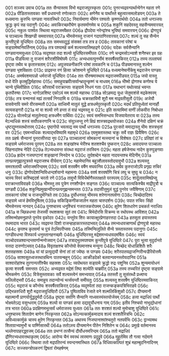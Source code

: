 001	सञ्जय उवाच
001a	ततः सैन्यास्तव विभो मद्रराजपुरस्कृताः
001c	पुनरभ्यद्रवन्पार्थान्वेगेन महता रणे
002a	पीडितास्तावकाः सर्वे प्रधावन्तो रणोत्कटाः
002c	क्षणेनैव च पार्थांस्ते बहुत्वात्समलोडयन्
003a	ते वध्यमानाः कुरुभिः पाण्डवा नावतस्थिरे
003c	निवार्यमाणा भीमेन पश्यतोः कृष्णपार्थयोः
004a	ततो धनञ्जयः क्रुद्धः कृपं सह पदानुगैः
004c	अवाकिरच्छरौघेण कृतवर्माणमेव च
005a	शकुनिं सहदेवस्तु सहसैन्यमवारयत्
005c	नकुलः पार्श्वतः स्थित्वा मद्रराजमवैक्षत
006a	द्रौपदेया नरेन्द्रांश्च भूयिष्ठं समवारयन्
006c	द्रोणपुत्रं च पाञ्चाल्यः शिखण्डी समवारयत्
007a	भीमसेनस्तु राजानं गदापाणिरवारयत्
007c	शल्यं तु सह सैन्येन कुन्तीपुत्रो युधिष्ठिरः
008a	ततः समभवद्युद्धं संसक्तं तत्र तत्र ह
008c	तावकानां परेषां च सङ्ग्रामेष्वनिवर्तिनाम्
009a	तत्र पश्यामहे कर्म शल्यस्यातिमहद्रणे
009c	यदेकः सर्वसैन्यानि पाण्डवानामयुध्यत
010a	व्यदृश्यत तदा शल्यो युधिष्ठिरसमीपतः
010c	रणे चन्द्रमसोऽभ्याशे शनैश्चर इव ग्रहः
011a	पीडयित्वा तु राजानं शरैराशीविषोपमैः
011c	अभ्यधावत्पुनर्भीमं शरवर्षैरवाकिरत्
012a	तस्य तल्लाघवं दृष्ट्वा तथैव च कृतास्त्रताम्
012c	अपूजयन्ननीकानि परेषां तावकानि च
013a	पीड्यमानास्तु शल्येन पाण्डवा भृशविक्षताः
013c	प्राद्रवन्त रणं हित्वा क्रोशमाने युधिष्ठिरे
014a	वध्यमानेष्वनीकेषु मद्रराजेन पाण्डवः
014c	अमर्षवशमापन्नो धर्मराजो युधिष्ठिरः
014e	ततः पौरुषमास्थाय मद्रराजमपीडयत्
015a	जयो वास्तु वधो वेति कृतबुद्धिर्महारथः
015c	समाहूयाब्रवीत्सर्वान्भ्रातॄन्कृष्णं च माधवम्
016a	भीष्मो द्रोणश्च कर्णश्च ये चान्ये पृथिवीक्षितः
016c	कौरवार्थे पराक्रान्ताः सङ्ग्रामे निधनं गताः
017a	यथाभागं यथोत्साहं भवन्तः कृतपौरुषाः
017c	भागोऽवशिष्ट एकोऽयं मम शल्यो महारथः
018a	सोऽहमद्य युधा जेतुमाशंसे मद्रकेश्वरम्
018c	तत्र यन्मानसं मह्यं तत्सर्वं निगदामि वः
019a	चक्ररक्षाविमौ शूरौ मम माद्रवतीसुतौ
019c	अजेयौ वासवेनापि समरे वीरसम्मतौ
020a	साध्विमौ मातुलं युद्धे क्षत्रधर्मपुरस्कृतौ
020c	मदर्थं प्रतियुध्येतां मानार्हौ सत्यसङ्गरौ
021a	मां वा शल्यो रणे हन्ता तं वाहं भद्रमस्तु वः
021c	इति सत्यामिमां वाणीं लोकवीरा निबोधत
022a	योत्स्येऽहं मातुलेनाद्य क्षत्रधर्मेण पार्थिवाः
022c	स्वयं समभिसन्धाय विजयायेतराय वा
023a	तस्य मेऽभ्यधिकं शस्त्रं सर्वोपकरणानि च
023c	संयुञ्जन्तु रणे क्षिप्रं शास्त्रवद्रथयोजकाः
024a	शैनेयो दक्षिणं चक्रं धृष्टद्युम्नस्तथोत्तरम्
024c	पृष्ठगोपो भवत्वद्य मम पार्थो धनञ्जयः
025a	पुरःसरो ममाद्यास्तु भीमः शस्त्रभृतां वरः
025c	एवमभ्यधिकः शल्याद्भविष्यामि महामृधे
026a	एवमुक्तास्तथा चक्रुः सर्वे राज्ञः प्रियैषिणः
026c	ततः प्रहर्षः सैन्यानां पुनरासीत्तदा नृप
027a	पाञ्चालानां सोमकानां मत्स्यानां च विशेषतः
027c	प्रतिज्ञां तां च सङ्ग्रामे धर्मराजस्य पूरयन्
028a	ततः शङ्खांश्च भेरीश्च शतशश्चैव पुष्करान्
028c	अवादयन्त पाञ्चालाः सिंहनादांश्च नेदिरे
029a	तेऽभ्यधावन्त संरब्धा मद्रराजं तरस्विनः
029c	महता हर्षजेनाथ नादेन कुरुपुङ्गवाः
030a	ह्रादेन गजघण्टानां शङ्खानां निनदेन च
030c	तूर्यशब्देन महता नादयन्तश्च मेदिनीम्
031a	तान्प्रत्यगृह्णात्पुत्रस्ते मद्रराजश्च वीर्यवान्
031c	महामेघानिव बहूञ्शैलावस्तोदयावुभौ
032a	शल्यस्तु समरश्लाघी धर्मराजमरिन्दमम्
032c	ववर्ष शरवर्षेण वर्षेण मघवानिव
033a	तथैव कुरुराजोऽपि प्रगृह्य रुचिरं धनुः
033c	द्रोणोपदेशान्विविधान्दर्शयानो महामनाः
034a	ववर्ष शरवर्षाणि चित्रं लघु च सुष्ठु च
034c	न चास्य विवरं कश्चिद्ददर्श चरतो रणे
035a	तावुभौ विविधैर्बाणैस्ततक्षाते परस्परम्
035c	शार्दूलावामिषप्रेप्सू पराक्रान्ताविवाहवे
036a	भीमस्तु तव पुत्रेण रणशौण्डेन सङ्गतः
036c	पाञ्चाल्यः सात्यकिश्चैव माद्रीपुत्रौ च पाण्डवौ
036e	शकुनिप्रमुखान्वीरान्प्रत्यगृह्णन्समन्ततः
037a	तदासीत्तुमुलं युद्धं पुनरेव जयैषिणाम्
037c	तावकानां परेषां च राजन्दुर्मन्त्रिते तव
038a	दुर्योधनस्तु भीमस्य शरेणानतपर्वणा
038c	चिच्छेदादिश्य सङ्ग्रामे ध्वजं हेमविभूषितम्
039a	सकिङ्किणीकजालेन महता चारुदर्शनः
039c	पपात रुचिरः सिंहो भीमसेनस्य नानदन्
040a	पुनश्चास्य धनुश्चित्रं गजराजकरोपमम्
040c	क्षुरेण शितधारेण प्रचकर्त नराधिपः
041a	स च्छिन्नधन्वा तेजस्वी रथशक्त्या सुतं तव
041c	बिभेदोरसि विक्रम्य स रथोपस्थ आविशत्
042a	तस्मिन्मोहमनुप्राप्ते पुनरेव वृकोदरः
042c	यन्तुरेव शिरः कायात्क्षुरप्रेणाहरत्तदा
043a	हतसूता हयास्तस्य रथमादाय भारत
043c	व्यद्रवन्त दिशो राजन्हाहाकारस्तदाभवत्
044a	तमभ्यधावत्त्राणार्थं द्रोणपुत्रो महारथः
044c	कृपश्च कृतवर्मा च पुत्रं तेऽभिपरीप्सवः
045a	तस्मिन्विलुलिते सैन्ये त्रस्तास्तस्य पदानुगाः
045c	गाण्डीवधन्वा विस्फार्य धनुस्तानहनच्छरैः
046a	युधिष्ठिरस्तु मद्रेशमभ्यधावदमर्षितः
046c	स्वयं सञ्चोदयन्नश्वान्दन्तवर्णान्मनोजवान्
047a	तत्राद्भुतमपश्याम कुन्तीपुत्रे युधिष्ठिरे
047c	पुरा भूत्वा मृदुर्दान्तो यत्तदा दारुणोऽभवत्
048a	विवृताक्षश्च कौन्तेयो वेपमानश्च मन्युना
048c	चिच्छेद योधान्निशितैः शरैः शतसहस्रशः
049a	यां यां प्रत्युद्ययौ सेनां तां तां ज्येष्ठः स पाण्डवः
049c	शरैरपातयद्राजन्गिरीन्वज्रैरिवोत्तमैः
050a	साश्वसूतध्वजरथान्रथिनः पातयन्बहून्
050c	आक्रीडदेको बलवान्पवनस्तोयदानिव
051a	साश्वारोहांश्च तुरगान्पत्तींश्चैव सहस्रशः
051c	व्यपोथयत सङ्ग्रामे क्रुद्धो रुद्रः पशूनिव
052a	शून्यमायोधनं कृत्वा शरवर्षैः समन्ततः
052c	अभ्यद्रवत मद्रेशं तिष्ठ शल्येति चाब्रवीत्
053a	तस्य तच्चरितं दृष्ट्वा सङ्ग्रामे भीमकर्मणः
053c	वित्रेसुस्तावकाः सर्वे शल्यस्त्वेनं समभ्ययात्
054a	ततस्तौ तु सुसंरब्धौ प्रध्माप्य सलिलोद्भवौ
054c	समाहूय तदान्योन्यं भर्त्सयन्तौ समीयतुः
055a	शल्यस्तु शरवर्षेण युधिष्ठिरमवाकिरत्
055c	मद्रराजं च कौन्तेयः शरवर्षैरवाकिरत्
056a	व्यदृश्येतां तदा राजन्कङ्कपत्रिभिराहवे
056c	उद्भिन्नरुधिरौ शूरौ मद्रराजयुधिष्ठिरौ
057a	पुष्पिताविव रेजाते वने शल्मलिकिंशुकौ
057c	दीप्यमानौ महात्मानौ प्राणयोर्युद्धदुर्मदौ
058a	दृष्ट्वा सर्वाणि सैन्यानि नाध्यवस्यंस्तयोर्जयम्
058c	हत्वा मद्राधिपं पार्थो भोक्ष्यतेऽद्य वसुन्धराम्
059a	शल्यो वा पाण्डवं हत्वा दद्याद्दुर्योधनाय गाम्
059c	इतीव निश्चयो नाभूद्योधानां तत्र भारत
060a	प्रदक्षिणमभूत्सर्वं धर्मराजस्य युध्यतः
061a	ततः शरशतं शल्यो मुमोचाशु युधिष्ठिरे
061c	धनुश्चास्य शिताग्रेण बाणेन निरकृन्तत
062a	सोऽन्यत्कार्मुकमादाय शल्यं शरशतैस्त्रिभिः
062c	अविध्यत्कार्मुकं चास्य क्षुरेण निरकृन्तत
063a	अथास्य निजघानाश्वांश्चतुरो नतपर्वभिः
063c	द्वाभ्यामथ शिताग्राभ्यामुभौ च पार्ष्णिसारथी
064a	ततोऽस्य दीप्यमानेन पीतेन निशितेन च
064c	प्रमुखे वर्तमानस्य भल्लेनापाहरद्ध्वजम्
064e	ततः प्रभग्नं तत्सैन्यं दौर्योधनमरिन्दम
065a	ततो मद्राधिपं द्रौणिरभ्यधावत्तथाकृतम्
065c	आरोप्य चैनं स्वरथं त्वरमाणः प्रदुद्रुवे
066a	मुहूर्तमिव तौ गत्वा नर्दमाने युधिष्ठिरे
066c	स्थित्वा ततो मद्रपतिरन्यं स्यन्दनमास्थितः
067a	विधिवत्कल्पितं शुभ्रं महाम्बुदनिनादिनम्
067c	सज्जयन्त्रोपकरणं द्विषतां रोमहर्षणम्
